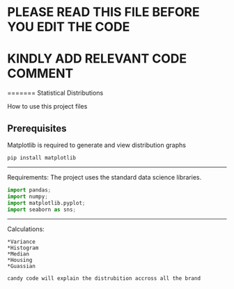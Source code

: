 
# PLEASE READ THIS FILE BEFORE YOU EDIT THE CODE
# KINDLY ADD RELEVANT CODE COMMENT 
=======
Statistical Distributions

<!-- Function to add Histogram : Created by Priya: 13-04-21 -->

How to use this project files

Prerequisites
-------------
Matplotlib is required to generate and view distribution graphs

```
pip install matplotlib

```
---
Requirements:
The project uses the standard data science libraries.

```python libraries
import pandas;
import numpy;
import matplotlib.pyplot;
import seaborn as sns;
```
---
Calculations:
```
*Variance 
*Histogram
*Median
*Housing    
*Guassian

candy code will explain the distrubition accross all the brand
